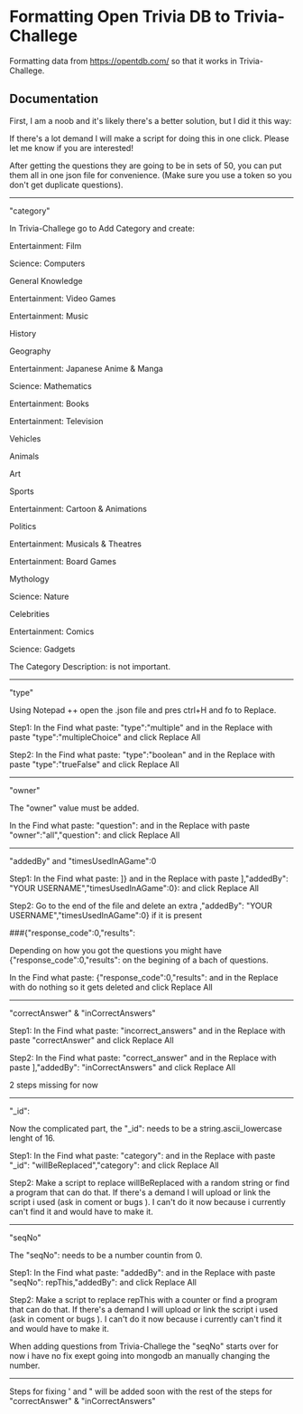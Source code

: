 # Formatting Open Trivia DB to Trivia-Challege

Formatting data from https://opentdb.com/ so that it works in Trivia-Challege.

## Documentation

First, I am a noob and it's likely there's a better solution, but I did it this way:

If there's a lot demand I will make a script for doing this in one click. Please let me know if you are interested!

After getting the questions they are going to be in sets of 50, you can put them all in one json file for convenience. (Make sure you use a token so you don't get duplicate questions).

--------------------------------------------------

"category"

In Trivia-Challege go to Add Category and create:

Entertainment: Film

Science: Computers

General Knowledge

Entertainment: Video Games

Entertainment: Music

History

Geography

Entertainment: Japanese Anime & Manga

Science: Mathematics

Entertainment: Books

Entertainment: Television

Vehicles

Animals

Art

Sports

Entertainment: Cartoon & Animations

Politics

Entertainment: Musicals & Theatres

Entertainment: Board Games

Mythology

Science: Nature

Celebrities

Entertainment: Comics

Science: Gadgets

The Category Description: is not important.

--------------------------------------------------

"type"

Using Notepad ++ open the .json file and pres ctrl+H and fo to Replace.

Step1: In the Find what paste: "type":"multiple" and in the Replace with paste "type":"multipleChoice" and click Replace All

Step2: In the Find what paste: "type":"boolean" and in the Replace with paste "type":"trueFalse" and click Replace All

--------------------------------------------------

"owner"

The "owner" value must be added.

In the Find what paste: "question": and in the Replace with paste "owner":"all","question": and click Replace All

--------------------------------------------------
 
"addedBy" and "timesUsedInAGame":0

Step1: In the Find what paste: ]} and in the Replace with paste ],"addedBy": "YOUR USERNAME","timesUsedInAGame":0}: and click Replace All

Step2: Go to the end of the file and delete an extra ,"addedBy": "YOUR USERNAME","timesUsedInAGame":0} if it is present

###{"response_code":0,"results":

Depending on how you got the questions you might have {"response_code":0,"results": on the begining of a bach of questions.

In the Find what paste: {"response_code":0,"results": and in the Replace with do nothing so it gets deleted and click Replace All

--------------------------------------------------

"correctAnswer" & "inCorrectAnswers"

Step1: In the Find what paste: "incorrect_answers" and in the Replace with paste "correctAnswer" and click Replace All

Step2: In the Find what paste: "correct_answer" and in the Replace with paste ],"addedBy": "inCorrectAnswers" and click Replace All

2 steps missing for now

--------------------------------------------------

"_id":

Now the complicated part, the "_id": needs to be a string.ascii_lowercase lenght of 16.

Step1: In the Find what paste: "category": and in the Replace with paste "_id": "willBeReplaced","category": and click Replace All

Step2: Make a script to replace willBeReplaced with a random string or find a program that can do that. If there's a demand I will upload or link the script i used (ask in coment or bugs ). I can't do it now because i currently can't find it and would have to make it.

--------------------------------------------------

"seqNo"

The "seqNo": needs to be a number countin from 0.

Step1: In the Find what paste: "addedBy": and in the Replace with paste "seqNo": repThis,"addedBy": and click Replace All

Step2: Make a script to replace repThis with a counter or find a program that can do that. If there's a demand I will upload or link the script i used (ask in coment or bugs ). I can't do it now because i currently can't find it and would have to make it.

When adding questions from Trivia-Challege the "seqNo" starts over for now i have no fix exept going into mongodb an manually changing the number.

--------------------------------------------------

Steps for fixing ' and " will be added soon with the rest of the steps for "correctAnswer" & "inCorrectAnswers"

